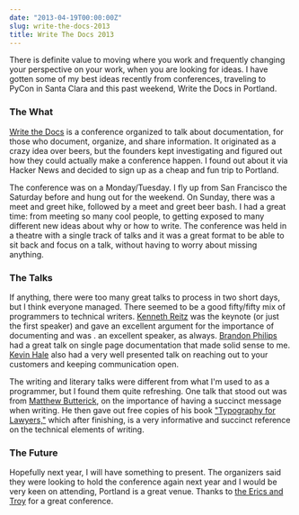 ```yaml
---
date: "2013-04-19T00:00:00Z"
slug: write-the-docs-2013
title: Write The Docs 2013
---
```


There is definite value to moving where you work and frequently changing your
perspective on your work, when you are looking for ideas. I have gotten some of
my best ideas recently from conferences, traveling to PyCon in Santa Clara and
this past weekend, Write the Docs in Portland.

### The What

[Write the Docs][1] is a conference organized to talk about documentation, for
those who document, organize, and share information. It originated as a crazy
idea over beers, but the founders kept investigating and figured out how they
could actually make a conference happen. I found out about it via Hacker News
and decided to sign up as a cheap and fun trip to Portland.

The conference was on a Monday/Tuesday. I fly up from San Francisco the Saturday
before and hung out for the weekend. On Sunday, there was a meet and greet hike,
followed by a meet and greet beer bash. I had a great time: from meeting so many
cool people, to getting exposed to many different new ideas about why or how to
write. The conference was held in a theatre with a single track of talks and it
was a great format to be able to sit back and focus on a talk, without having to
worry about missing anything.

### The Talks

If anything, there were too many great talks to process in two short days, but
I think everyone managed. There seemed to be a good fifty/fifty mix of
programmers to technical writers. [Kenneth Reitz][2] was the keynote (or just
the first speaker) and gave an excellent argument for the importance of
documenting and was . an excellent speaker, as always. [Brandon Philips][3] had
a great talk on single page documentation that made solid sense to me. [Kevin Hale][4]
also had a very well presented talk on reaching out to your customers
and keeping communication open.

The writing and literary talks were different from what I'm used to as
a programmer, but I found them quite refreshing. One talk that stood out was
from [Matthew Butterick][5], on the importance of having a succinct message when
writing. He then gave out free copies of his book ["Typography for Lawyers,"][6]
which after finishing, is a very informative and succinct
reference on the technical elements of writing.

### The Future

Hopefully next year, I will have something to present. The organizers said they
were looking to hold the conference again next year and I would be very keen on
attending, Portland is a great venue. Thanks to [the Erics and Troy][7] for
a great conference.

[1]: http://conf.writethedocs.org/
[2]: http://docs.writethedocs.org/en/2013/conference/talks.html#kenneth-reitz
[3]: http://docs.writethedocs.org/en/2013/conference/talks.html#brandon-philips
[4]: http://docs.writethedocs.org/en/2013/conference/talks.html#kevin-hale
[5]: http://docs.writethedocs.org/en/2013/conference/talks.html#matthew-butterick-typography-for-docs
[6]: http://www.typographyforlawyers.com/
[7]: http://conf.writethedocs.org/#crew

